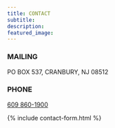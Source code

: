 ```yaml
---
title: CONTACT
subtitle:
description: 
featured_image: 
---
```


### MAILING
PO BOX 537, CRANBURY, NJ 08512


### PHONE
<a href="tel:609-860-1900"> 609 860-1900</a>

{% include contact-form.html %}
